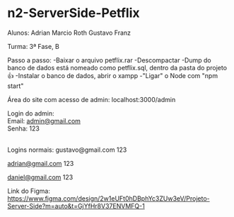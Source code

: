 # n2-ServerSide-Petflix
Alunos:
Adrian Marcio Roth
Gustavo Franz

Turma: 3ª Fase, B

Passo a passo:
-Baixar o arquivo petflix.rar
-Descompactar
-Dump do banco de dados está nomeado como petflix.sql, dentro da pasta do projeto 👍
-Instalar o banco de dados, abrir o xampp
-"Ligar" o Node com "npm start"

Área do site com acesso de admin:
localhost:3000/admin

Login do admin:<br/>
Email: admin@gmail.com<br/>
Senha: 123<br/>

<br/>
Logins normais:
gustavo@gmail.com
123

adrian@gmail.com
123

daniel@gmail.com
123

Link do Figma:
https://www.figma.com/design/2w1eUFt0hDBphYc3ZUw3eV/Projeto-Server-Side?m=auto&t=GjYfHr8V37ENVMFQ-1
